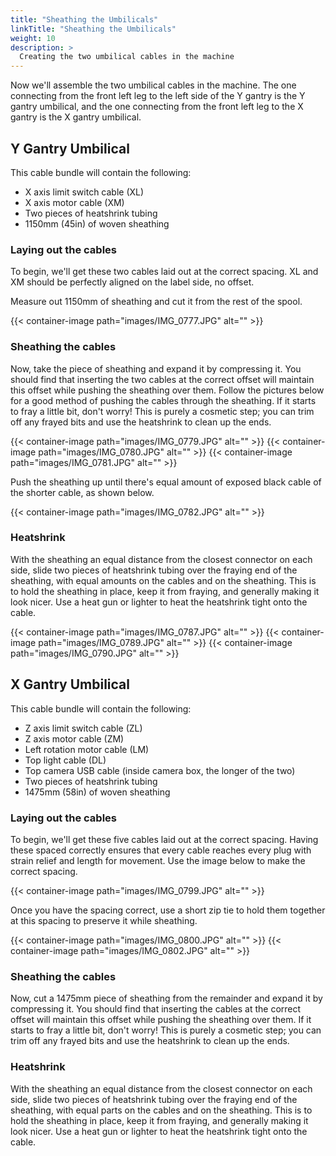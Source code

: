 ```yaml
---
title: "Sheathing the Umbilicals"
linkTitle: "Sheathing the Umbilicals"
weight: 10
description: >
  Creating the two umbilical cables in the machine 
---
```


Now we'll assemble the two umbilical cables in the machine. The one connecting from the front left leg to the left side of the Y gantry is the Y gantry umbilical, and the one connecting from the front left leg to the X gantry is the X gantry umbilical.

## Y Gantry Umbilical

This cable bundle will contain the following:
* X axis limit switch cable (XL)
* X axis motor cable (XM)
* Two pieces of heatshrink tubing
* 1150mm (45in) of woven sheathing

### Laying out the cables

To begin, we'll get these two cables laid out at the correct spacing. XL and XM should be perfectly aligned on the label side, no offset.

Measure out 1150mm of sheathing and cut it from the rest of the spool. 

{{< container-image path="images/IMG_0777.JPG" alt="" >}}

### Sheathing the cables

Now, take the piece of sheathing and expand it by compressing it. You should find that inserting the two cables at the correct offset will maintain this offset while pushing the sheathing over them. Follow the pictures below for a good method of pushing the cables through the sheathing. If it starts to fray a little bit, don't worry! This is purely a cosmetic step; you can trim off any frayed bits and use the heatshrink to clean up the ends.

{{< container-image path="images/IMG_0779.JPG" alt="" >}}
{{< container-image path="images/IMG_0780.JPG" alt="" >}}
{{< container-image path="images/IMG_0781.JPG" alt="" >}}

Push the sheathing up until there's equal amount of exposed black cable of the shorter cable, as shown below.

{{< container-image path="images/IMG_0782.JPG" alt="" >}}

### Heatshrink

With the sheathing an equal distance from the closest connector on each side, slide two pieces of heatshrink tubing over the fraying end of the sheathing, with equal amounts on the cables and on the sheathing. This is to hold the sheathing in place, keep it from fraying, and generally making it look nicer. Use a heat gun or lighter to heat the heatshrink tight onto the cable.

{{< container-image path="images/IMG_0787.JPG" alt="" >}}
{{< container-image path="images/IMG_0789.JPG" alt="" >}}
{{< container-image path="images/IMG_0790.JPG" alt="" >}}

## X Gantry Umbilical

This cable bundle will contain the following:
* Z axis limit switch cable (ZL)
* Z axis motor cable (ZM)
* Left rotation motor cable (LM)
* Top light cable (DL)
* Top camera USB cable (inside camera box, the longer of the two)
* Two pieces of heatshrink tubing
* 1475mm (58in) of woven sheathing

### Laying out the cables

To begin, we'll get these five cables laid out at the correct spacing. Having these spaced correctly ensures that every cable reaches every plug with strain relief and length for movement. Use the image below to make the correct spacing. 

{{< container-image path="images/IMG_0799.JPG" alt="" >}}

Once you have the spacing correct, use a short zip tie to hold them together at this spacing to preserve it while sheathing. 

{{< container-image path="images/IMG_0800.JPG" alt="" >}}
{{< container-image path="images/IMG_0802.JPG" alt="" >}}

### Sheathing the cables

Now, cut a 1475mm piece of sheathing from the remainder and expand it by compressing it. You should find that inserting the cables at the correct offset will maintain this offset while pushing the sheathing over them. If it starts to fray a little bit, don't worry! This is purely a cosmetic step; you can trim off any frayed bits and use the heatshrink to clean up the ends.

### Heatshrink

With the sheathing an equal distance from the closest connector on each side, slide two pieces of heatshrink tubing over the fraying end of the sheathing, with equal parts on the cables and on the sheathing. This is to hold the sheathing in place, keep it from fraying, and generally making it look nicer. Use a heat gun or lighter to heat the heatshrink tight onto the cable.